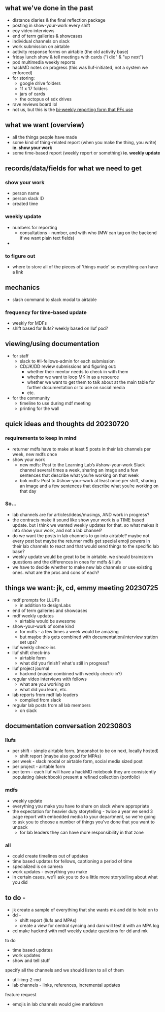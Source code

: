 ## what we've done in the past
* distance diaries & the final reflection package
* posting in show-your-work every shift
* eoy video interviews
* end of term galleries & showcases
* individual channels on slack
* work submission on airtable
* activity response forms on airtable (the old activity base)
* friday lunch show & tell meetings with cards ("i did" & "up next")
* pod multimedia weekly reports
* hackMD notes on progress (this was lluf-initiated, not a system we enforced)
* for storing: 
    * google drive folders
    * 11 x 17 folders
    * jars of cards
    * the octopus of sdx drives
* rave reviews board lol
* not us, but this is the [bi-weekly reporting form that PFs use](https://airtable.com/shrcJoDcESbhDUPrZ)

## what we want (overview)
* all the things people have made
* some kind of thing-related report (when you make the thing, you write) **ie. show your work**
* some time-based report (weekly report or something) **ie. weekly update**


## records/data/fields for what we need to get
### show your work
* person name
* person slack ID
* created time
### weekly update
* numbers for reporting
    * consultations - number, and with who (MW can tag on the backend if we want plain text fields)
* 
### to figure out
* where to store all of the pieces of 'things made' so everything can have a link
## mechanics
* slash command to slack modal to airtable
### frequency for time-based update
* weekly for MDFs
* shift based for llufs? weekly based on lluf pod?
## viewing/using documentation
* for staff
    * slack to #ll-fellows-admin for each submission
    * CD/JK/DD review submissions and figuring out:
        * whether their mentor needs to check in with them
        * whether we want to loop MK in as a resource
        * whether we want to get them to talk about at the main table for further documentation or to use on social media
        * etc.
* for the community
    * timeline to use during mdf meeting
    * printing for the wall

## quick ideas and thoughts dd 20230720
### requirements to keep in mind
* returner mdfs have to make at least 5 posts in their lab channels per week, new mdfs once
* show your work
    * new mdfs: Post to the Learning Lab’s #show-your-work Slack channel several times a week, sharing an image and a few sentences that describe what you’re working on that week
    * bok mdfs: Post to #show-your-work at least once per shift, sharing an image and a few sentences that describe what you’re working on that day
### So...
* lab channels are for articles/ideas/musings, AND work in progress?
* the contracts make it sound like show your work is a TIME based update. but i think we wanted weekly updates for that. so what makes it into show your work, and not a lab channel?
* do we want the posts in lab channels to go into airtable? maybe not every post but maybe the returner mdfs get special emoji powers in their lab channels to react and that would send things to the specific lab base?
* weekly update would be great to be in airtable. we should brainstorm questions and the differences in ones for mdfs & llufs
* we have to decide whether to make new lab channels or use existing ones. what are the pros and cons of each?

## things we want: jk, cd, emmy meeting 20230725
* mdf prompts for LLUFs
    * in addition to designLabs
* end of term galleries and showcases
* mdf weekly updates
    * airtable would be awesome
* show-your-work of some kind
    * for mdfs - a few times a week would be amazing
    * but maybe this gets combined with documentation/interview station set ups?
* lluf weekly check-ins
* lluf shift check-ins
    * airtable form
    * what did you finish? what's still in progress?
* lluf project journal
    * hackmd (maybe combined with weekly check-in?)
* regular video interviews with fellows
    * what are you working on
    * what did you learn, etc.
* lab reports from mdf lab leaders
    * compiled from slack
* regular lab posts from all lab members
    * on slack




## documentation conversation 20230803
### llufs
* per shift - simple airtable form. (moonshot to be on next, locally hosted)
    * shift report (maybe also good for MPAs)
* per week - slack modal or airtable form, social media sized post
* per project - airtable form
* per term - each lluf will have a hackMD notebook they are consistently populating (sketchbook) present a refined collection (portfolio)
### mdfs
* weekly update
* everything you make you have to share on slack where appropriate
* the expectation for heavier duty storytelling - twice a year we send 3 page report with embedded media to your department, so we're going to ask you to choose a number of things you've done that you want to unpack
    * for lab leaders they can have more responsibility in that zone
### all
* could create timelines out of updates
* time based updates for fellows, captioning a period of time
* specialized is on camera
* work updates - everything you make
* in certain cases, we'll ask you to do a little more storytelling about what you did

## to do - 
* jk create a sample of everything that she wants mk and dd to hold on to
* dd - 
    * shift report (llufs and MPAs)
    * create a view for central syncing and dani will test it with an MPA log
* cd make hackmd with mdf weekly update questions for dd and mk

to do 
* time based updates
* work updates
* show and tell stuff

specify all the channels and we should listen to all of them
* util-img-2-md
* lab channels - links, references, incremental updates

feature request
* emojis in lab channels would give markdown